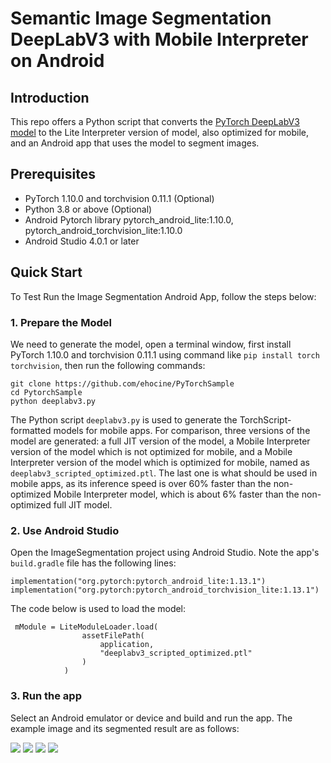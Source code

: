 # Semantic Image Segmentation DeepLabV3 with Mobile Interpreter on Android

## Introduction

This repo offers a Python script that converts the [PyTorch DeepLabV3 model](https://pytorch.org/hub/pytorch_vision_deeplabv3_resnet101) to the Lite Interpreter version of model, also optimized for mobile, and an Android app that uses the model to segment images.

## Prerequisites

* PyTorch 1.10.0 and torchvision 0.11.1 (Optional)
* Python 3.8 or above (Optional)
* Android Pytorch library pytorch_android_lite:1.10.0, pytorch_android_torchvision_lite:1.10.0
* Android Studio 4.0.1 or later

## Quick Start

To Test Run the Image Segmentation Android App, follow the steps below:

### 1. Prepare the Model

We need to generate the model, open a terminal window, first install PyTorch 1.10.0 and torchvision 0.11.1 using command like `pip install torch torchvision`, then run the following commands:

```
git clone https://github.com/ehocine/PyTorchSample
cd PytorchSample
python deeplabv3.py
```

The Python script `deeplabv3.py` is used to generate the TorchScript-formatted models for mobile apps. For comparison, three versions of the model are generated: a full JIT version of the model, a Mobile Interpreter version of the model which is not optimized for mobile, and a Mobile Interpreter version of the model which is optimized for mobile, named as `deeplabv3_scripted_optimized.ptl`. The last one is what should be used in mobile apps, as its inference speed is over 60% faster than the non-optimized Mobile Interpreter model, which is about 6% faster than the non-optimized full JIT model.


### 2. Use Android Studio

Open the ImageSegmentation project using Android Studio. Note the app's `build.gradle` file has the following lines:

```
implementation("org.pytorch:pytorch_android_lite:1.13.1")
implementation("org.pytorch:pytorch_android_torchvision_lite:1.13.1")
```

The code below is used to load the model:

```
 mModule = LiteModuleLoader.load(
                assetFilePath(
                    application,
                    "deeplabv3_scripted_optimized.ptl"
                )
            )
```

### 3. Run the app
Select an Android emulator or device and build and run the app. The example image and its segmented result are as follows:

![](img1.png)
![](img2.png)
![](img3.png)
![](img3.png)
